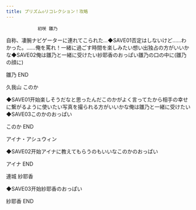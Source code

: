 ```yaml
---
title: プリズム◇リコレクション！攻略
---
```


                初咲 雛乃

自称、凄腕ナビゲーターに連れてこられた…◆SAVE01否定はしないけど……わかった。……俺を罵れ！一緒に過ごす時間を楽しみたい想い出独占の方がいいかな◆SAVE02俺は雛乃と一緒に受けたい紗耶香のおっぱい雛乃の口の中に(雛乃の顔に)

雛乃 END

久我山 このか

◆SAVE01开始楽しそうだなと思ったんだこのかがよく言ってたから相手の幸せに繋がるように使いたい写真を撮られる方がいいかな俺は雛乃と一緒に受けたい◆SAVE03このかのおっぱい

このか END

アイナ・アシュウィン

◆SAVE02开始アイナに教えてもらうのもいいなこのかのおっぱい

アイナ END

連城 紗耶香

◆SAVE03开始紗耶香のおっぱい

紗耶香 END
              
